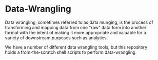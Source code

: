 # Data-Wrangling
Data wrangling, sometimes referred to as data munging, is the process of transforming and mapping data from one "raw" data form into another format with the intent of making it more appropriate and valuable for a variety of downstream purposes such as analytics.

We have a number of different data wrangling tools, but this repository holds a from-the-scratch shell scripts to perform data-wrangling.
